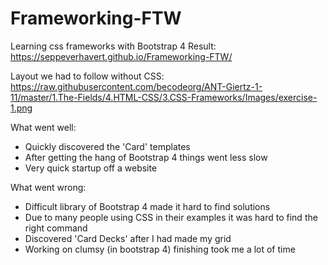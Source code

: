 # Frameworking-FTW
Learning css frameworks with Bootstrap 4
Result:
https://seppeverhavert.github.io/Frameworking-FTW/

Layout we had to follow without CSS:
https://raw.githubusercontent.com/becodeorg/ANT-Giertz-1-11/master/1.The-Fields/4.HTML-CSS/3.CSS-Frameworks/Images/exercise-1.png

What went well:
  - Quickly discovered the 'Card' templates
  - After getting the hang of Bootstrap 4 things went less slow
  - Very quick startup off a website
  
What went wrong:
  - Difficult library of Bootstrap 4 made it hard to find solutions
  - Due to many people using CSS in their examples it was hard to find the right command
  - Discovered 'Card Decks' after I had made my grid
  - Working on clumsy (in bootstrap 4) finishing  took me a lot of time

